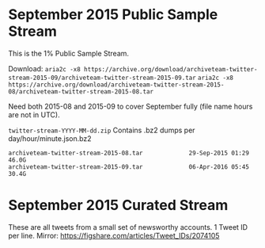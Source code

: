 # September 2015 Public Sample Stream

This is the 1% Public Sample Stream. 

Download:
`aria2c -x8 https://archive.org/download/archiveteam-twitter-stream-2015-09/archiveteam-twitter-stream-2015-09.tar`
`aria2c -x8 https://archive.org/download/archiveteam-twitter-stream-2015-08/archiveteam-twitter-stream-2015-08.tar`

Need both 2015-08 and 2015-09 to cover September fully (file name hours are not in UTC).

`twitter-stream-YYYY-MM-dd.zip`  Contains .bz2 dumps per day/hour/minute.json.bz2

```
archiveteam-twitter-stream-2015-08.tar             29-Sep-2015 01:29     46.0G
archiveteam-twitter-stream-2015-09.tar             06-Apr-2016 05:45     30.4G
```

# September 2015 Curated Stream

These are all tweets from a small set of newsworthy accounts. 1 Tweet ID per line.
Mirror: https://figshare.com/articles/Tweet_IDs/2074105
